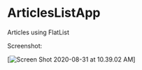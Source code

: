 # ArticlesListApp
Articles using FlatList


Screenshot:

[![Screen Shot 2020-08-31 at 10.39.02 AM](https://i.imgur.com/aBMsCHU.png)]
